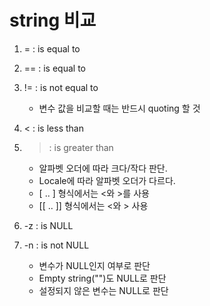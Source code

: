 # string 비교

1. = : is equal to
2. == : is equal to
3. != : is not equal to
    - 변수 값을 비교할 때는 반드시 quoting 할 것
4. < : is less than
5. > : is greater than
    - 알파벳 오더에 따라 크다/작다 판단.
    - Locale에 따라 알파벳 오더가 다르다.
    - [ .. ] 형식에서는 \<와 \>를 사용
    - [[ .. ]] 형식에서는 <와 > 사용

6. -z : is NULL
7. -n : is not NULL
    - 변수가 NULL인지 여부로 판단
    - Empty string("")도 NULL로 판단
    - 설정되지 않은 변수는 NULL로 판단
    